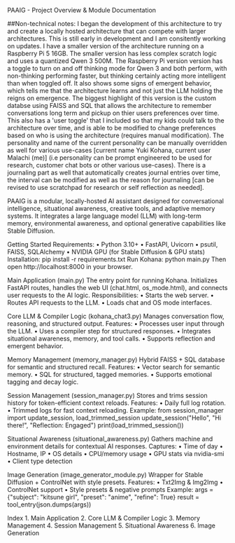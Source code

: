 PAAIG - Project Overview & Module Documentation

##Non-technical notes: I began the development of this architecture to try and create a locally hosted architecture that can compete with larger architectures. This is still early in development and I am consitently working on updates. I have a smaller version of the architecture running on a Raspberry Pi 5 16GB. The smaller version has less complex scratch logic and uses a quantized Qwen 3 500M. The Raspberry Pi version version has a toggle to turn on and off thinking mode for Qwen 3 and both perform, with non-thinking performing faster, but thinking certainly acting more intelligent than when toggled off. It also shows some signs of emergent behavior, which tells me that the architecture learns and not just the LLM holding the reigns on emergence. The biggest highlight of this version is the custom databse using FAISS and SQL that allows the architecture to remember conversations long term and pickup on thier users preferences over time. This also has a 'user toggle' that I included so that my kids could talk to the architecture over time, and is able to be modified to change preferences based on who is using the architecture (requires manual modification). The personality and name of the current personality can be manually overridden as well for various use-cases [current name Yuki Kohana, current user Malachi (me)] (i.e personality can be prompt engineered to be used for research, customer chat bots or other various use-cases). There is a journaling part as well that automatically creates journal entries over time, the interval can be modified as well as the reason for journaling [can be revised to use scratchpad for research or self reflection as needed]. 


PAAIG is a modular, locally-hosted AI assistant designed for conversational intelligence, situational awareness, creative tools, and adaptive memory systems. It integrates a large language model (LLM) with long-term memory, environmental awareness, and optional generative capabilities like Stable Diffusion.

Getting Started
Requirements:
    • Python 3.10+
    • FastAPI, Uvicorn
    • psutil, FAISS, SQLAlchemy
    • NVIDIA GPU (for Stable Diffusion & GPU stats)
Installation:
pip install -r requirements.txt
Run Kohana:
python main.py
Then open http://localhost:8000 in your browser.

Main Application (main.py)
The entry point for running Kohana. Initializes FastAPI routes, handles the web UI (chat.html, os_mode.html), and connects user requests to the AI logic.
Responsibilities:
    • Starts the web server.
    • Routes API requests to the LLM.
    • Loads chat and OS mode interfaces.

Core LLM & Compiler Logic (kohana_chat3.py)
Manages conversation flow, reasoning, and structured output.
Features:
    • Processes user input through the LLM.
    • Uses a compiler step for structured responses.
    • Integrates situational awareness, memory, and tool calls.
    • Supports reflection and emergent behavior.

Memory Management (memory_manager.py)
Hybrid FAISS + SQL database for semantic and structured recall.
Features:
    • Vector search for semantic memory.
    • SQL for structured, tagged memories.
    • Supports emotional tagging and decay logic.

Session Management (session_manager.py)
Stores and trims session history for token-efficient context reloads.
Features:
    • Daily full log rotation.
    • Trimmed logs for fast context reloading.
Example:
from session_manager import update_session, load_trimmed_session
update_session("Hello", "Hi there!", "Reflection: Engaged")
print(load_trimmed_session())

Situational Awareness (situational_awareness.py)
Gathers machine and environment details for contextual AI responses.
Captures:
    • Time of day
    • Hostname, IP
    • OS details
    • CPU/memory usage
    • GPU stats via nvidia-smi
    • Client type detection

Image Generation (image_generator_module.py)
Wrapper for Stable Diffusion + ControlNet with style presets.
Features:
    • Txt2Img & Img2Img
    • ControlNet support
    • Style presets & negative prompts
Example:
args = {"subject": "kitsune girl", "preset": "anime", "refine": True}
result = tool_entry(json.dumps(args))

Index
    1. Main Application
    2. Core LLM & Compiler Logic
    3. Memory Management
    4. Session Management
    5. Situational Awareness
    6. Image Generation
